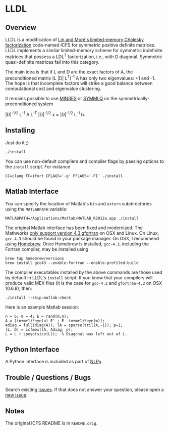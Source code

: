 # LLDL

## Overview

LLDL is a modification of [Lin and Moré's limited-memory Cholesky factorization](http://dx.doi.org/10.1137/S1064827597327334) code-named ICFS for symmetric positive definite matrices. LLDL implements a similar limited-memory scheme for symmetric indefinite matrices that possess a LDL<sup>T</sup> factorization, i.e., with D diagonal. Symmetric quasi-definite matrices fall into this category.

The main idea is that if L and D are the exact factors of A, the preconditioned matrix (L |D| L<sup>T</sup>)<sup>-1</sup> A has only two eigenvalues: +1 and -1. The hope is that incomplete factors will strike a good balance between computational cost and eigenvalue clustering.

It remains possible to use [MINRES](http://www.stanford.edu/group/SOL/software/minres.html) or [SYMMLQ](http://www.stanford.edu/group/SOL/software/symmlq.html) on the symmetrically-preconditioned system

|D|<sup>-1/2</sup> L<sup>-1</sup> A  L<sup>-T</sup> |D|<sup>-1/2</sup> x = |D|<sup>-1/2</sup> L<sup>-1</sup> b.

## Installing

Just do it ;)

    ./install

You can use non-default compilers and compiler flags by passing options to the `install` script. For instance

    CC=clang FC=ifort CFLAGS='-g' FFLAGS='-FI' ./install

## Matlab Interface

You can specify the location of Matlab's `bin` and `extern` subdirectories using the `MATLABPATH` variable:

    MATLABPATH=/Applications/Matlab/MATLAB_R2012a.app ./install

The original Matlab interface has been fixed and modernized. The Mathworks [only support version 4.3 gfortran](http://www.mathworks.com/support/compilers/R2013a/index.html?sec=maci64) on OSX and Linux. On Linux, `gcc-4.3` should be found in your package manager. On OSX, I recommend using [Homebrew](http://mxcl.github.io/homebrew). Once Homebrew is installed, `gcc-4.3`, including the Fortran compiler, may be installed using

    brew tap homebrew/versions
    brew install gcc43 --enable-fortran --enable-profiled-build

The compiler executables installed by the above commands are those used by default in LLDL's `install` script. If you know that your compilers will produce valid MEX files (it is the case for `gcc-4.2` and `gfortran-4.2` on OSX 10.6.8), then:

    ./install --skip-matlab-check

Here is an example Matlab session:

    n = 6; m = 4; E = rand(m,n);
    A = [(n+m+1)*eye(n) E' ; E -(n+m+1)*eye(m)];
    Adiag = full(diag(A)); lA = sparse(tril(A,-1)); p=1;
    [L, D] = icfmex(lA, Adiag, p);
    L = L + speye(size(L));  % Diagonal was left out of L.

## Python Interface

A Python interface is included as part of [NLPy](https://github.com/dpo/nlpy).

## Trouble / Questions / Bugs

Search existing [issues](https://github.com/optimizers/lldl/issues). If that does not answer your question, please open a [new issue](https://github.com/optimizers/lldl/issues/new).

## Notes

The original ICFS README is in `README.orig`.
